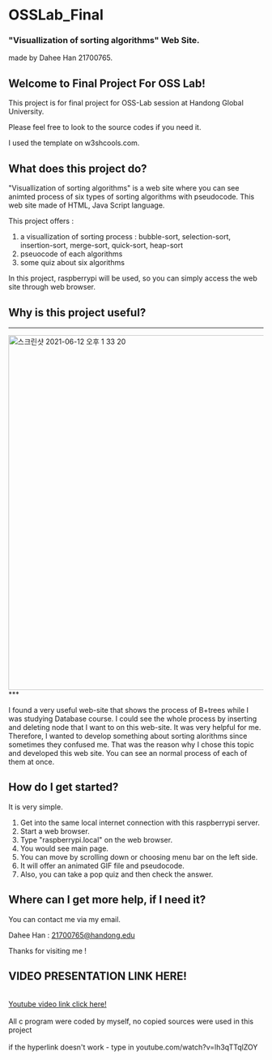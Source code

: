 # OSSLab_Final
### "Visuallization of sorting algorithms" Web Site. 
made by Dahee Han 21700765.

## Welcome to Final Project For OSS Lab!

This project is for final project for OSS-Lab session at Handong Global University.

Please feel free to look to the source codes if you need it.

I used the template on w3shcools.com.


## What does this project do?

"Visuallization of sorting algorithms" is a web site where you can see animted process of six types of sorting algorithms with pseudocode. 
This web site made of HTML, Java Script language.

This project offers :
1. a visuallization of sorting process : bubble-sort, selection-sort, insertion-sort, merge-sort, quick-sort, heap-sort
2. pseuocode of each algorithms
3. some quiz about six algorithms

In this project, raspberrypi will be used, so you can simply access the web site through web browser.

## Why is this project useful?
***
<img width="700" alt="스크린샷 2021-06-12 오후 1 33 20" src="https://user-images.githubusercontent.com/74919266/121765021-0b8ee300-cb83-11eb-9428-85d9a49665f7.png">
***

I found a very useful web-site that shows the process of B+trees while I was studying Database course.
I could see the whole process by inserting and deleting node that I want to on this web-site. It was very helpful for me.
Therefore, I wanted to develop something about sorting alorithms since sometimes they confused me. 
That was the reason why I chose this topic and developed this web site.
You can see an normal process of each of them at once.


## How do I get started?


It is very simple.
1. Get into the same local internet connection with this raspberrypi server.
2. Start a web browser.
3. Type "raspberrypi.local" on the web browser.
4. You would see main page.
5. You can move by scrolling down or choosing menu bar on the left side. 
6. It will offer an animated GIF file and pseudocode.
7. Also, you can take a pop quiz and then check the answer.



## Where can I get more help, if I need it?


You can contact me via my email.

Dahee Han : 21700765@handong.edu

Thanks for visiting me ! 
## VIDEO PRESENTATION LINK HERE!
<br><a href = "https://www.youtube.com/watch?v=lh3qTTqlZOY">Youtube video link click here!</a></br>
<br>All c program were coded by myself, no copied sources were used in this project</br>
<br>if the hyperlink doesn't work - type in youtube.com/watch?v=lh3qTTqlZOY



